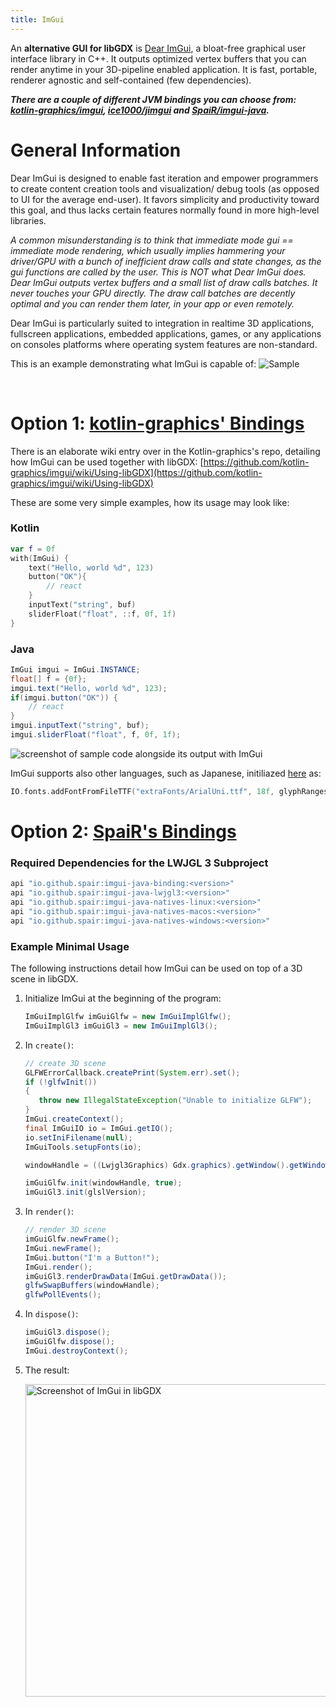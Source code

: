 ```yaml
---
title: ImGui
---
```

An **alternative GUI for libGDX** is [Dear ImGui](https://github.com/ocornut/imgui), a bloat-free graphical user interface library in C++. It outputs optimized vertex buffers that you can render anytime in your 3D-pipeline enabled application. It is fast, portable, renderer agnostic and self-contained (few dependencies).

_**There are a couple of different JVM bindings you can choose from: [kotlin-graphics/imgui](https://github.com/kotlin-graphics/imgui), [ice1000/jimgui](https://github.com/ice1000/jimgui) and [SpaiR/imgui-java](https://github.com/SpaiR/imgui-java).**_

# General Information

Dear ImGui is designed to enable fast iteration and empower programmers to create content creation tools and visualization/ debug tools (as opposed to UI for the average end-user). It favors simplicity and productivity toward this goal, and thus lacks certain features normally found in more high-level libraries.

_A common misunderstanding is to think that immediate mode gui == immediate mode rendering, which usually implies hammering your driver/GPU with a bunch of inefficient draw calls and state changes, as the gui functions are called by the user. This is NOT what Dear ImGui does. Dear ImGui outputs vertex buffers and a small list of draw calls batches. It never touches your GPU directly. The draw call batches are decently optimal and you can render them later, in your app or even remotely._

Dear ImGui is particularly suited to integration in realtime 3D applications, fullscreen applications, embedded applications, games, or any applications on consoles platforms where operating system features are non-standard.

This is an example demonstrating what ImGui is capable of:
![Sample](https://cloud.githubusercontent.com/assets/8225057/20628927/33e14cac-b329-11e6-80f6-9524e93b048a.png)

<br/>

# Option 1: [kotlin-graphics' Bindings](https://github.com/kotlin-graphics/imgui)

There is an elaborate wiki entry over in the Kotlin-graphics's repo, detailing how ImGui can be used together with libGDX: [https://github.com/kotlin-graphics/imgui/wiki/Using-libGDX](https://github.com/kotlin-graphics/imgui/wiki/Using-libGDX)

These are some very simple examples, how its usage may look like: 

### Kotlin
```kotlin
var f = 0f
with(ImGui) {
    text("Hello, world %d", 123)
    button("OK"){
        // react
    }
    inputText("string", buf)
    sliderFloat("float", ::f, 0f, 1f)
}
```

### Java
```java
ImGui imgui = ImGui.INSTANCE;
float[] f = {0f};
imgui.text("Hello, world %d", 123);
if(imgui.button("OK")) {
    // react
}
imgui.inputText("string", buf);
imgui.sliderFloat("float", f, 0f, 1f);
```

![screenshot of sample code alongside its output with ImGui](https://i.imgur.com/KOhZQTu.png)

ImGui supports also other languages, such as Japanese, initiliazed [here](https://github.com/pakoito/imgui/blob/master/src/test/kotlin/imgui/gl/test%20lwjgl.kt#L79) as:

```kotlin
IO.fonts.addFontFromFileTTF("extraFonts/ArialUni.ttf", 18f, glyphRanges = IO.fonts.glyphRangesJapanese)!!
```

# Option 2: [SpaiR's Bindings](https://github.com/SpaiR/imgui-java)
### Required Dependencies for the LWJGL 3 Subproject
```groovy
api "io.github.spair:imgui-java-binding:<version>"
api "io.github.spair:imgui-java-lwjgl3:<version>"
api "io.github.spair:imgui-java-natives-linux:<version>"
api "io.github.spair:imgui-java-natives-macos:<version>"
api "io.github.spair:imgui-java-natives-windows:<version>"
```

### Example Minimal Usage
The following instructions detail how ImGui can be used on top of a 3D scene in libGDX.

1. Initialize ImGui at the beginning of the program:

   ```java
   ImGuiImplGlfw imGuiGlfw = new ImGuiImplGlfw();
   ImGuiImplGl3 imGuiGl3 = new ImGuiImplGl3();
   ```

2. In `create()`:

   ```java
   // create 3D scene
   GLFWErrorCallback.createPrint(System.err).set();
   if (!glfwInit())
   {
      throw new IllegalStateException("Unable to initialize GLFW");
   }
   ImGui.createContext();
   final ImGuiIO io = ImGui.getIO();
   io.setIniFilename(null);
   ImGuiTools.setupFonts(io);
   
   windowHandle = ((Lwjgl3Graphics) Gdx.graphics).getWindow().getWindowHandle();
   
   imGuiGlfw.init(windowHandle, true);
   imGuiGl3.init(glslVersion);
   ```

3. In `render()`:

   ```java
   // render 3D scene
   imGuiGlfw.newFrame();
   ImGui.newFrame();
   ImGui.button("I'm a Button!");
   ImGui.render();
   imGuiGl3.renderDrawData(ImGui.getDrawData());
   glfwSwapBuffers(windowHandle);
   glfwPollEvents();
   ```

4. In `dispose()`:

   ```java
   imGuiGl3.dispose();
   imGuiGlfw.dispose();
   ImGui.destroyContext();
   ```

5. The result:

   <img src="https://i.imgur.com/cnfOMDR.png" alt="Screenshot of ImGui in libGDX" width="500"/>
